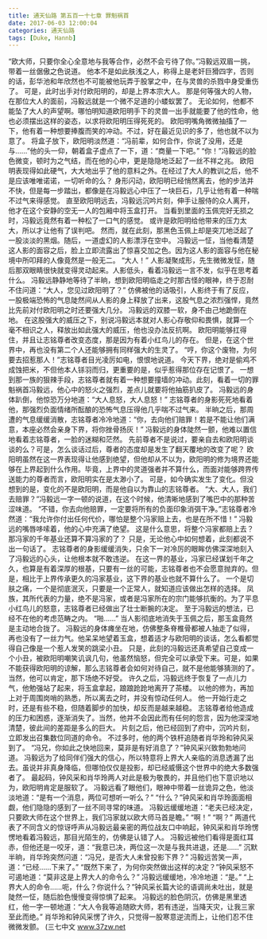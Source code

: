 ```yaml
---
title: 通天仙路 第五百一十七章 罪魁祸首
date: 2017-06-03 12:00:04
categories: 通天仙路
tags: [Duke, Hannb]
---
```


“欧大师，只要你全心全意地与我等合作，必然不会亏待了你。”冯毅远双眉一挑，带着一丝倨傲之色说道。
他本不是如此肤浅之人，称得上是老奸巨猾四字，否则的话，彭华池和年欣然也不可能被他玩弄于股掌之中，在与灵兽的杀戮中身受重伤了。
可是，此时出手对付欧阳明的，却是上界本宗大人。
那是何等强大的人物，在那位大人的面前，冯毅远就是一个微不足道的小蝼蚁罢了。
无论如何，他都不能坠了大人的声望啊。哪怕明知道欧阳明手下的灵兽一出手就能要了他的性命，他也必须摆出这样的姿态，以求将欧阳明压得死死的。
欧阳明嘴角微微抽搐了一下，他有着一种想要捧腹而笑的冲动。不过，好在最近见识的多了，他也就不以为意了。
将盒子放下，欧阳明淡然道：“冯前辈，如何合作，你说了没用，还是与……”他的头一仰，朝着盒子虚点了一下，道：“商量一下吧。”
“你！”冯毅远的脸色微变，顿时为之气结，而在他的心中，更是隐隐地泛起了一丝不祥之兆。
欧阳明表现得如此硬气，大大地出乎了他的意料之外。在经过了大人的教训之后，他不是应该唯唯诺诺，一切听命的么？
身形闪动，欧阳明已经悄然离去，他的步法并不快，但是每一步踏出，都像是在冯毅远心中压了一块巨石，几乎让他有着一种喘不过气来得感觉。
直至欧阳明远去，冯毅远沉吟片刻，伸手让服侍的众人离开，他才在这个安静的空无一人的包厢中将玉盒打开。
当看到里面的玉佩完好无损之时，冯毅远竟然有着一种松了一口气的感觉。
或许是欧阳明给他带来的压力太大，所以才让他有了误判吧。
然而，就在此刻，那黑色玉佩上却是突兀地泛起了一股淡淡的黑烟。随后，一道虚幻的人影漂浮在空中。
冯毅远一怔，当他看清楚这人影的面容之后，脸上立即流露出了惊喜交加之色。因为这人影的面容与他在秘境中所叩拜的人像竟然是一般无二。
“大人！”
人影凝聚成形，先生微微发怔，随后那双眼睛很快就变得灵动起来。人影低头，看着冯毅远一言不发，似乎在思考着什么。
冯毅远静静地等待了半晌，想到欧阳明临走之时那古怪的眼神，终于忍耐不住问道：“大人，您见过欧阳明了？”
仿佛被他的话吸引，人影终于有了反应，一股极端恐怖的气息陡然间从人影的身上释放了出来，这股气息之浓烈强悍，竟然比先前对付欧阳明之时还要强大几分。
冯毅远的双膝一软，身不由己地跪倒在地。
在这股强大的威压之下，别说冯毅远本就对人影心存敬仰和畏惧，就算一个毫不相识之人，释放出如此强大的威压，他也没办法反抗啊。
欧阳明能够扛得住，并且让志铭尊者改变态度，那是因为有着小红鸟儿的存在。
但是，在这个世界中，再也没有第二个人还能够拥有同样强大的生灵了。
“哼，你这个废物，为何要去招惹那人！”志铭尊者目光凌厉如电，恨恨地说道。
今天下界，绝对是偷鸡不成蚀把米，不但他本人铩羽而归，更重要的是，似乎惹得那位存在记恨了。
一想到那一族的狠辣手段，志铭尊者就有着一种想要撞墙的冲动。此刻，看着一切的罪魁祸首冯毅远，他心中的怒火之强烈，差点儿就要将他抽筋扒皮了。
冯毅远的身体趴倒，他惊恐万分地道：“大人息怒，大人息怒！”
志铭尊者的身影死死地看着他，那强烈负面情绪所酝酿的恐怖气息压得他几乎喘不过气来。
半晌之后，那周遭的气息缓缓消散，志铭尊者冷冷地道：“你，去向他们赔罪！若是不能让他们满意，本座必然会亲身下界，将你挫骨扬灰！”
冯毅远的身体陡然一颤，他难以置信地看着志铭尊者，一脸的迷糊和茫然。
先前尊者不是说过，要亲自去和欧阳明谈谈的么？可是，怎么谈话过后，尊者的态度却是发生了翻天覆地的改变了呢？
欧阳明虽然在这一界表现得让他感到绝望，但他却从不以为，欧阳明的修为境界还能够在上界起到什么作用。毕竟，上界中的灵道强者并不算什么，而面对能够跨界传送能力的尊者而言，欧阳明实在是太渺小了。
可是，如今确实发生了变化。但没想到的是，变化的不是欧阳明，而是他自以为靠山的志铭尊者。
“大、大人，我们去赔罪？”冯毅远一字一顿的说道，在这个时候，他清晰地感到了嘴巴中的那种苦涩味道。
“不错，你去向他赔罪，一定要将所有的负面印象消弭干净。”志铭尊者冷然道：“我允许你付出任何代价，哪怕是整个冯家赔上去，也是在所不惜！”
冯毅远的嘴唇哆嗦着，他的心中充满了绝望。
这是什么意思，将整个冯家都赔上去？那冯家的千年基业还算不算冯家的了？
只是，无论他心中如何想着，此刻都说不出一句话了。
志铭尊者的身影缓缓消失，只余下一对冷厉的眼眸仿佛深深地刻入了冯毅远的心头，让他根本就不敢违逆。
在这一界的基业，冯家已经谋划千年之久，也算是有着深厚的根基，只要有一丝的可能，志铭尊者也不会愿意抛弃的。但是，相比于上界传承更久的冯家基业，这下界的基业也就不算什么了。
一个是切肤之痛，一个是彻底泯灭，只要是一个正常人，就知道应该做出怎样的选择。
凤族，其所代表的力量，绝不是冯家，或者是冯家所在的宗门能够抗衡的。为了平息小红鸟儿的怒意，志铭尊者已经做出了壮士断腕的决定。
至于冯毅远的想法，已经不在他的考虑范畴之内。
“啪……”
当人影彻底地消失于玉佩之后，那玉盒竟然是主动地合拢了。
冯毅远的身体瘫坐在地，仿佛整条脊椎骨都被人抽走了似得，再也没有了一丝力气。他呆呆地望着玉盒，想着适才与欧阳明的谈话，怎么看都觉得自己像是一个惹人发笑的跳梁小丑。
只是，此刻的冯毅远还真希望自己变成一个小丑，被欧阳明嘲笑讥讽几句，他虽然恼怒，但完全可以承受下来。可是，如果不能获得欧阳明的谅解，那么志铭尊者会如何对待自己，就不是他能够猜测的了。当然，他可以肯定，那下场绝不好受。
许久之后，冯毅远终于恢复了一点儿力气，他勉强站了起来，将玉盒拿起，踉踉跄跄地离开了茶楼。
以他的修为，再加上对于周围岗哨的熟悉，所以离去之时，并没有惊动任何人。
他一开始行走之时，还是有些不稳，但随着脚步的加快，却反而是越来越稳。
志铭尊者给他造成的压力和困惑，逐渐消失了。当然，他并不会因此而有任何的怨言，因为他深深地清楚，彼此间的差距是多么的巨大。
片刻之后，他已经回到了府中，沉吟片刻，立即发出召集数位同道的命令。
不过多时，他的两个铁杆追随者肖华玲和钟风采到了。
“冯兄，你如此之快地回来，莫非是有好消息了？”钟风采兴致勃勃地问道。
冯毅远为了给同伴们强大的信心，所以特意将上界大人亲临的消息透漏了出去。虽说并非真身降临，但哪怕仅仅是投影，却已经威慑这个世界中的绝大多数强者了。
最起码，钟风采和肖华玲两人对此是极为敬畏的，并且他们也下意识地以为，欧阳明肯定是服软了。
冯毅远看了眼他们，眼神中带着一丝诡异之色，他淡淡地道：“是有一个消息，两位可想听一听么？”
“什么？”钟风采和肖华玲面面相觑，他们隐隐的感到了一丝不同寻常的味道。
冯毅远缓缓地道：“老夫已经决定，只要欧大师在这个世界上，我们冯家就以欧大师马首是瞻。”
“啊！”
“啊？”
两道代表了不同含义的惊讶呼声从冯毅远最亲密的两位战友口中响起，钟风采和肖华玲愣愣地看着冯毅远，那目光陌生的，仿佛是认错了人。
冯毅远被他们看得是面红耳赤，但他还是一咬牙，道：“我意已决，两位这一次是与我共进退，还是……”
沉默半晌，肖华玲突然问道：“冯兄，是否大人未曾投影下界？”
冯毅远苦笑一声，道：“已经……下来了。”
“既然下来了，为何你突然做出这样的决定？”钟风采怒不可遏地道：“莫非这是上界大人的命令么？”
冯毅远缓缓地，冷冷地道：“是。”
“上界大人的命令……呃，什么？你说什么？”钟风采长篇大论的语调尚未吐出，就是陡然一怔，随后脸色慢慢变得惊惧了起来。
冯毅远的脸色阴沉，仿佛是黑里透红，他一字一顿地道：“大人令我等追随欧大师，若有违逆，当降天灾，让我三家至此而绝。”
肖华玲和钟风采愣了许久，只觉得一股寒意逆流而上，让他们忍不住微微发颤。
(三七中文 www.37zw.net